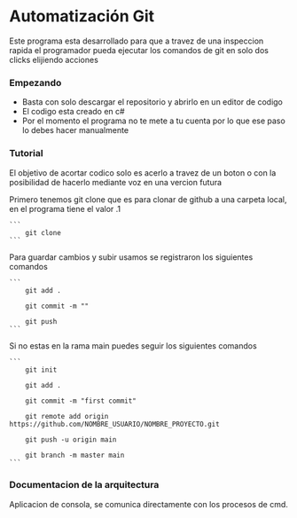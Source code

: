 # Automatización Git


Este programa esta desarrollado para que a travez de una inspeccion rapida el programador pueda ejecutar los comandos de git en solo dos clicks elijiendo acciones


### Empezando
  
  - Basta con solo descargar el repositorio y abrirlo en un editor de codigo
  - El codigo esta creado en c#
  - Por el momento el programa no te mete a tu cuenta por lo que ese paso lo debes hacer manualmente


### Tutorial

El objetivo de acortar codico solo es acerlo a travez de un boton o con la posibilidad de hacerlo mediante voz en una vercion futura


  Primero tenemos git clone que es para clonar de github a una carpeta local, en el programa tiene el valor .1


    ```
        git clone
    ```

  Para guardar cambios y subir usamos se registraron los siguientes comandos


    ```
        git add .

        git commit -m ""

        git push
    ```

  Si no estas en la rama main puedes seguir los siguientes comandos  
  
    ```
        git init

        git add .

        git commit -m "first commit"

        git remote add origin https://github.com/NOMBRE_USUARIO/NOMBRE_PROYECTO.git

        git push -u origin main

        git branch -m master main
    ```
  

### Documentacion de la arquitectura
Aplicacion de consola, se comunica directamente con los procesos de cmd.
